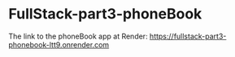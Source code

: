 # FullStack-part3-phoneBook

The link to the phoneBook app at Render:
https://fullstack-part3-phonebook-ltt9.onrender.com
